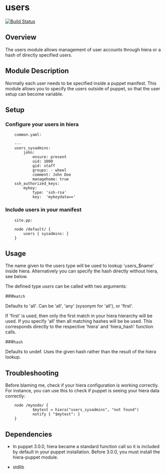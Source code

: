 users
====

[![Build Status](https://travis-ci.org/mthibaut/puppet-users.png?branch=master)](https://travis-ci.org/mthibaut/puppet-users)


Overview
--------

The users module allows management of user accounts through hiera or a
hash of directly specified users.

Module Description
-------------------

Normally each user needs to be specified inside a puppet manifest. This module allows you to specify the users outside of puppet, so that the user setup can become variable.

Setup
-----

### Configure your users in hiera

        common.yaml:

        ---
        users_sysadmins:
            john:
                ensure: present
                uid: 1000
                gid: staff
                groups: - wheel
                comment: John Doe
                managehome: true
		ssh_authorized_keys:
			mykey:
				type: 'ssh-rsa'
				key:  'mykeydata=='


### Include users in your manifest

        site.pp:

        node /default/ {
            users { sysadmins: }
        }

Usage
------

The name given to the users type will be used to lookup 'users_$name' inside
hiera. Alternatively you can specify the hash directly without hiera, see
below.

The defined type *users* can be called with two arguments:

###`match`

Defaults to 'all'. Can be 'all', 'any' (sysonym for 'all'), or 'first'.

If 'first' is used, then only the first match in your hiera hierarchy will be used. If you specify 'all' then all matching hashes will be be used. This corresponds directly to the respective 'hiera' and 'hiera_hash' function calls.

###`hash`

Defaults to undef. Uses the given hash rather than the result of the hiera lookup.

Troubleshooting
---------------

Before blaming me, check if your hiera configuration is working correctly. For instance, you can use this to check if puppet is seeing your hiera data correctly:

        node /mynode/ {
                $mytest = hiera("users_sysadmins", "not found")
                notify { "$mytest": }
        }


Dependencies
------------

* In puppet 3.0.0, hiera became a standard function call so it is included by default in your puppet installation. Before 3.0.0, you must install the hiera-puppet module.

* stdlib

